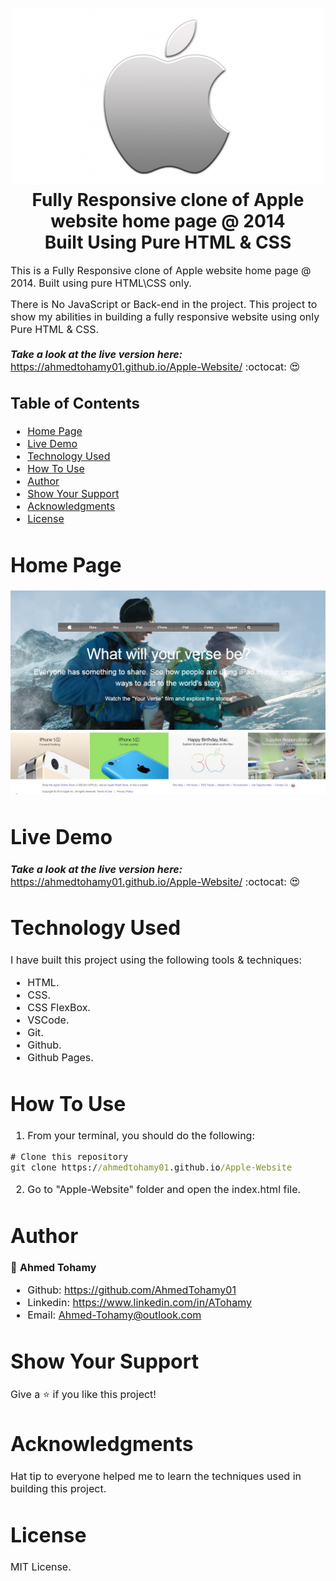 
<h1 align="center">
  <img title="PETTY" src="https://github.com/AhmedTohamy01/Apple-Website/blob/master/img/readme/3.jpg" alt="Petty Logo" width="500" />
  <br>
  Fully Responsive clone of Apple website home page @ 2014 
  <br> 
  Built Using Pure HTML & CSS
</h1>

<p><font size="3">
  This is a Fully Responsive clone of Apple website home page @ 2014. Built using pure HTML\CSS only.
  
  There is No JavaScript or Back-end in the project. This project to show my abilities in building a fully responsive website using only Pure HTML & CSS.
  <br><br> 
  <strong><em>Take a look at the live version here:</em></strong> https://ahmedtohamy01.github.io/Apple-Website/ :octocat: :heart_eyes:
</p>

## Table of Contents

- [Home Page](#home-page)
- [Live Demo](#live-demo)
- [Technology Used](#technology-used)
- [How To Use](#how-to-use)
- [Author](#author)
- [Show Your Support](#show-your-support)
- [Acknowledgments](#acknowledgments)
- [License](#license)


# Home Page

<div align="center"><a name="menu"></a>

![ScreenShot](/img/readme/1.jpg)
![ScreenShot](/img/readme/2.jpg)
</div>

# Live Demo

***Take a look at the live version here:*** https://ahmedtohamy01.github.io/Apple-Website/ :octocat: :heart_eyes: 


# Technology Used

I have built this project using the following tools & techniques:
- HTML.
- CSS.
- CSS FlexBox.
- VSCode.
- Git.
- Github.
- Github Pages.

# How To Use

1) From your terminal, you should do the following:

```cmd
# Clone this repository
git clone https://ahmedtohamy01.github.io/Apple-Website

```

2) Go to "Apple-Website" folder and open the index.html file.


# Author

👤 **Ahmed Tohamy**
- Github: https://github.com/AhmedTohamy01
- Linkedin: https://www.linkedin.com/in/ATohamy
- Email: Ahmed-Tohamy@outlook.com

# Show Your Support

Give a ⭐️ if you like this project!

# Acknowledgments

Hat tip to everyone helped me to learn the techniques used in building this project.

# License 

MIT License.



